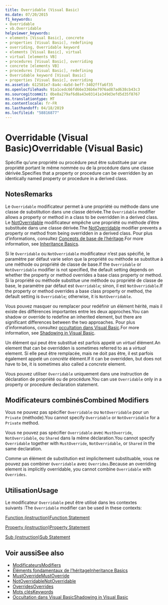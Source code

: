 ```yaml
---
title: Overridable (Visual Basic)
ms.date: 07/20/2015
f1_keywords:
- Overridable
- vb.Overridable
helpviewer_keywords:
- elements [Visual Basic], concrete
- properties [Visual Basic], redefining
- overriding, Overridable keyword
- elements [Visual Basic], virtual
- virtual [elements VB]
- procedures [Visual Basic], overriding
- concrete [elements VB]
- procedures [Visual Basic], redefining
- Overridable keyword [Visual Basic]
- properties [Visual Basic], overriding
ms.assetid: 612581e7-8a4c-4a5d-beff-3402fffa6f35
ms.openlocfilehash: 91a1cedc66fd66e336b6e7976ad87ad638cb43c3
ms.sourcegitcommit: 0be8a279af6d8a43e03141e349d3efd5d35f8767
ms.translationtype: MT
ms.contentlocale: fr-FR
ms.lasthandoff: 04/18/2019
ms.locfileid: "58816877"
---
```

# <a name="overridable-visual-basic"></a><span data-ttu-id="b62d1-102">Overridable (Visual Basic)</span><span class="sxs-lookup"><span data-stu-id="b62d1-102">Overridable (Visual Basic)</span></span>
<span data-ttu-id="b62d1-103">Spécifie qu’une propriété ou procédure peut être substituée par une propriété portant le même nommée ou de la procédure dans une classe dérivée.</span><span class="sxs-lookup"><span data-stu-id="b62d1-103">Specifies that a property or procedure can be overridden by an identically named property or procedure in a derived class.</span></span>  
  
## <a name="remarks"></a><span data-ttu-id="b62d1-104">Notes</span><span class="sxs-lookup"><span data-stu-id="b62d1-104">Remarks</span></span>  
 <span data-ttu-id="b62d1-105">Le `Overridable` modificateur permet à une propriété ou méthode dans une classe de substitution dans une classe dérivée.</span><span class="sxs-lookup"><span data-stu-id="b62d1-105">The `Overridable` modifier allows a property or method in a class to be overridden in a derived class.</span></span> <span data-ttu-id="b62d1-106">Le [NotOverridable](../../../visual-basic/language-reference/modifiers/notoverridable.md) modificateur empêche une propriété ou méthode d’être substituée dans une classe dérivée.</span><span class="sxs-lookup"><span data-stu-id="b62d1-106">The [NotOverridable](../../../visual-basic/language-reference/modifiers/notoverridable.md) modifier prevents a property or method from being overridden in a derived class.</span></span>  <span data-ttu-id="b62d1-107">Pour plus d’informations, consultez [Concepts de base de l’héritage](../../../visual-basic/programming-guide/language-features/objects-and-classes/inheritance-basics.md).</span><span class="sxs-lookup"><span data-stu-id="b62d1-107">For more information, see [Inheritance Basics](../../../visual-basic/programming-guide/language-features/objects-and-classes/inheritance-basics.md).</span></span>  
  
 <span data-ttu-id="b62d1-108">Si le `Overridable` ou `NotOverridable` modificateur n’est pas spécifié, le paramètre par défaut varie selon que la propriété ou méthode se substitue à une méthode ou propriété de classe de base.</span><span class="sxs-lookup"><span data-stu-id="b62d1-108">If the `Overridable` or `NotOverridable` modifier is not specified, the default setting depends on whether the property or method overrides a base class property or method.</span></span> <span data-ttu-id="b62d1-109">Si la propriété ou méthode substitue une méthode ou propriété de classe de base, le paramètre par défaut est `Overridable`; sinon, il est `NotOverridable`.</span><span class="sxs-lookup"><span data-stu-id="b62d1-109">If the property or method overrides a base class property or method, the default setting is `Overridable`; otherwise, it is `NotOverridable`.</span></span>  
  
 <span data-ttu-id="b62d1-110">Vous pouvez masquer ou remplacer pour redéfinir un élément hérité, mais il existe des différences importantes entre les deux approches.</span><span class="sxs-lookup"><span data-stu-id="b62d1-110">You can shadow or override to redefine an inherited element, but there are significant differences between the two approaches.</span></span> <span data-ttu-id="b62d1-111">Pour plus d’informations, consultez [occultation dans Visual Basic](../../../visual-basic/programming-guide/language-features/declared-elements/shadowing.md).</span><span class="sxs-lookup"><span data-stu-id="b62d1-111">For more information, see [Shadowing in Visual Basic](../../../visual-basic/programming-guide/language-features/declared-elements/shadowing.md).</span></span>  
  
 <span data-ttu-id="b62d1-112">Un élément qui peut être substitué est parfois appelé un *virtuel* élément.</span><span class="sxs-lookup"><span data-stu-id="b62d1-112">An element that can be overridden is sometimes referred to as a *virtual* element.</span></span> <span data-ttu-id="b62d1-113">Si elle peut être remplacée, mais ne doit pas être, il est parfois également appelé un *concrète* élément.</span><span class="sxs-lookup"><span data-stu-id="b62d1-113">If it can be overridden, but does not have to be, it is sometimes also called a *concrete* element.</span></span>  
  
 <span data-ttu-id="b62d1-114">Vous pouvez utiliser `Overridable` uniquement dans une instruction de déclaration de propriété ou de procédure.</span><span class="sxs-lookup"><span data-stu-id="b62d1-114">You can use `Overridable` only in a property or procedure declaration statement.</span></span>  
  
## <a name="combined-modifiers"></a><span data-ttu-id="b62d1-115">Modificateurs combinés</span><span class="sxs-lookup"><span data-stu-id="b62d1-115">Combined Modifiers</span></span>  
 <span data-ttu-id="b62d1-116">Vous ne pouvez pas spécifier `Overridable` ou `NotOverridable` pour un `Private` (méthode).</span><span class="sxs-lookup"><span data-stu-id="b62d1-116">You cannot specify `Overridable` or `NotOverridable` for a `Private` method.</span></span>  
  
 <span data-ttu-id="b62d1-117">Vous ne pouvez pas spécifier `Overridable` avec `MustOverride`, `NotOverridable`, ou `Shared` dans la même déclaration.</span><span class="sxs-lookup"><span data-stu-id="b62d1-117">You cannot specify `Overridable` together with `MustOverride`, `NotOverridable`, or `Shared` in the same declaration.</span></span>  
  
 <span data-ttu-id="b62d1-118">Comme un élément de substitution est implicitement substituable, vous ne pouvez pas combiner `Overridable` avec `Overrides`.</span><span class="sxs-lookup"><span data-stu-id="b62d1-118">Because an overriding element is implicitly overridable, you cannot combine `Overridable` with `Overrides`.</span></span>  
  
## <a name="usage"></a><span data-ttu-id="b62d1-119">Utilisation</span><span class="sxs-lookup"><span data-stu-id="b62d1-119">Usage</span></span>  
 <span data-ttu-id="b62d1-120">Le modificateur `Overridable` peut être utilisé dans les contextes suivants :</span><span class="sxs-lookup"><span data-stu-id="b62d1-120">The `Overridable` modifier can be used in these contexts:</span></span>  
  
 [<span data-ttu-id="b62d1-121">Function (instruction)</span><span class="sxs-lookup"><span data-stu-id="b62d1-121">Function Statement</span></span>](../../../visual-basic/language-reference/statements/function-statement.md)  
  
 [<span data-ttu-id="b62d1-122">Property (instruction)</span><span class="sxs-lookup"><span data-stu-id="b62d1-122">Property Statement</span></span>](../../../visual-basic/language-reference/statements/property-statement.md)  
  
 [<span data-ttu-id="b62d1-123">Sub (instruction)</span><span class="sxs-lookup"><span data-stu-id="b62d1-123">Sub Statement</span></span>](../../../visual-basic/language-reference/statements/sub-statement.md)  
  
## <a name="see-also"></a><span data-ttu-id="b62d1-124">Voir aussi</span><span class="sxs-lookup"><span data-stu-id="b62d1-124">See also</span></span>

- [<span data-ttu-id="b62d1-125">Modificateurs</span><span class="sxs-lookup"><span data-stu-id="b62d1-125">Modifiers</span></span>](../../../visual-basic/language-reference/modifiers/index.md)
- [<span data-ttu-id="b62d1-126">Éléments fondamentaux de l’héritage</span><span class="sxs-lookup"><span data-stu-id="b62d1-126">Inheritance Basics</span></span>](../../../visual-basic/programming-guide/language-features/objects-and-classes/inheritance-basics.md)
- [<span data-ttu-id="b62d1-127">MustOverride</span><span class="sxs-lookup"><span data-stu-id="b62d1-127">MustOverride</span></span>](../../../visual-basic/language-reference/modifiers/mustoverride.md)
- [<span data-ttu-id="b62d1-128">NotOverridable</span><span class="sxs-lookup"><span data-stu-id="b62d1-128">NotOverridable</span></span>](../../../visual-basic/language-reference/modifiers/notoverridable.md)
- [<span data-ttu-id="b62d1-129">Overrides</span><span class="sxs-lookup"><span data-stu-id="b62d1-129">Overrides</span></span>](../../../visual-basic/language-reference/modifiers/overrides.md)
- [<span data-ttu-id="b62d1-130">Mots clés</span><span class="sxs-lookup"><span data-stu-id="b62d1-130">Keywords</span></span>](../../../visual-basic/language-reference/keywords/index.md)
- [<span data-ttu-id="b62d1-131">Occultation dans Visual Basic</span><span class="sxs-lookup"><span data-stu-id="b62d1-131">Shadowing in Visual Basic</span></span>](../../../visual-basic/programming-guide/language-features/declared-elements/shadowing.md)
